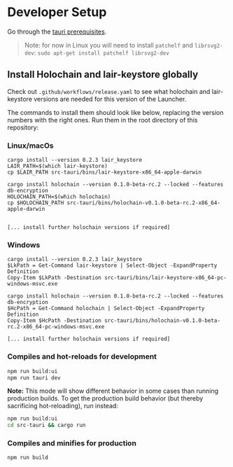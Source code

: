 # Developer Setup

Go through the [tauri prerequisites](https://tauri.app/v1/guides/getting-started/prerequisites).

> Note: for now in Linux you will need to install `patchelf` and `librsvg2-dev`:
> `sudo apt-get install patchelf librsvg2-dev`


## Install Holochain and lair-keystore globally

Check out `.github/workflows/release.yaml` to see what holochain and lair-keystore versions are needed for this version of the Launcher.

The commands to install them should look like below, replacing the version numbers with the right ones. Run them in the root directory of this repository:

### Linux/macOs
```
cargo install --version 0.2.3 lair_keystore
LAIR_PATH=$(which lair-keystore)
cp $LAIR_PATH src-tauri/bins/lair-keystore-x86_64-apple-darwin

cargo install holochain --version 0.1.0-beta-rc.2 --locked --features db-encryption
HOLOCHAIN_PATH=$(which holochain)
cp $HOLOCHAIN_PATH src-tauri/bins/holochain-v0.1.0-beta-rc.2-x86_64-apple-darwin


[... install further holochain versions if required]

```

### Windows
```
cargo install --version 0.2.3 lair_keystore
$LkPath = Get-Command lair-keystore | Select-Object -ExpandProperty Definition
Copy-Item $LkPath -Destination src-tauri/bins/lair-keystore-x86_64-pc-windows-msvc.exe

cargo install holochain --version 0.1.0-beta-rc.2 --locked --features db-encryption
$HcPath = Get-Command holochain | Select-Object -ExpandProperty Definition
Copy-Item $HcPath -Destination src-tauri/bins/holochain-v0.1.0-beta-rc.2-x86_64-pc-windows-msvc.exe

[... install further holochain versions if required]

```


### Compiles and hot-reloads for development

```bash
npm run build:ui
npm run tauri dev
```
**Note:** This mode will show different behavior in some cases than running production builds.
To get the production build behavior (but thereby sacrificing hot-reloading), run instead:

```bash
npm run build:ui
cd src-tauri && cargo run
```


### Compiles and minifies for production

```bash
npm run build
```